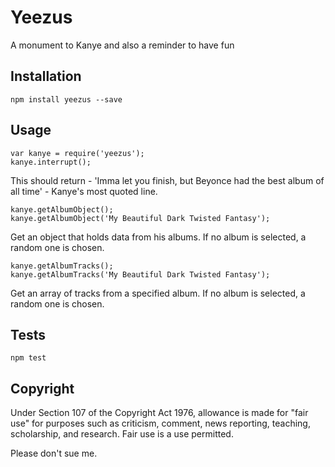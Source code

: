 # Yeezus
A monument to Kanye and also a reminder to have fun

## Installation

  `npm install yeezus --save`

## Usage
    var kanye = require('yeezus');
    kanye.interrupt();


  This should return - 'Imma let you finish, but Beyonce had the best album of all time' - Kanye's most quoted line.

    kanye.getAlbumObject();
    kanye.getAlbumObject('My Beautiful Dark Twisted Fantasy');

  Get an object that holds data from his albums. If no album is selected, a random one is chosen.

    kanye.getAlbumTracks();
    kanye.getAlbumTracks('My Beautiful Dark Twisted Fantasy');
  Get an array of tracks from a specified album. If no album is selected, a random one is chosen.

## Tests

  `npm test`

## Copyright

Under Section 107 of the Copyright Act 1976, allowance is made for "fair use" for purposes such as criticism, comment, news reporting, teaching, scholarship, and research. Fair use is a use permitted.

Please don't sue me.
